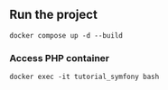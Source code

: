 ## Run the project
```
docker compose up -d --build
```

### Access PHP container
```
docker exec -it tutorial_symfony bash
```